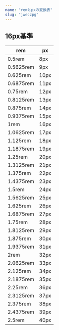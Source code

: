 ```yaml
---
name: "remとpxの変換表"
slug: "jweczpg"
---
```


## 16px基準

| rem       | px   |
| --------- | ---- |
| 0.5rem    | 8px  |
| 0.5625rem | 9px  |
| 0.625rem  | 10px |
| 0.6875rem | 11px |
| 0.75rem   | 12px |
| 0.8125rem | 13px |
| 0.875rem  | 14px |
| 0.9375rem | 15px |
| 1rem      | 16px |
| 1.0625rem | 17px |
| 1.125rem  | 18px |
| 1.1875rem | 19px |
| 1.25rem   | 20px |
| 1.3125rem | 21px |
| 1.375rem  | 22px |
| 1.4375rem | 23px |
| 1.5rem    | 24px |
| 1.5625rem | 25px |
| 1.625rem  | 26px |
| 1.6875rem | 27px |
| 1.75rem   | 28px |
| 1.8125rem | 29px |
| 1.875rem  | 30px |
| 1.9375rem | 31px |
| 2rem      | 32px |
| 2.0625rem | 33px |
| 2.125rem  | 34px |
| 2.1875rem | 35px |
| 2.25rem   | 36px |
| 2.3125rem | 37px |
| 2.375rem  | 38px |
| 2.4375rem | 39px |
| 2.5rem    | 40px |
